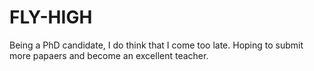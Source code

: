 # FLY-HIGH
Being a PhD candidate, I do think that I come too late. Hoping to submit more papaers and become an excellent teacher.
